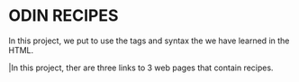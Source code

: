 # ODIN RECIPES

In this project, we put to use the tags and syntax the we have learned in the HTML.

|In this project, ther are three links to 3 web pages that contain recipes.
